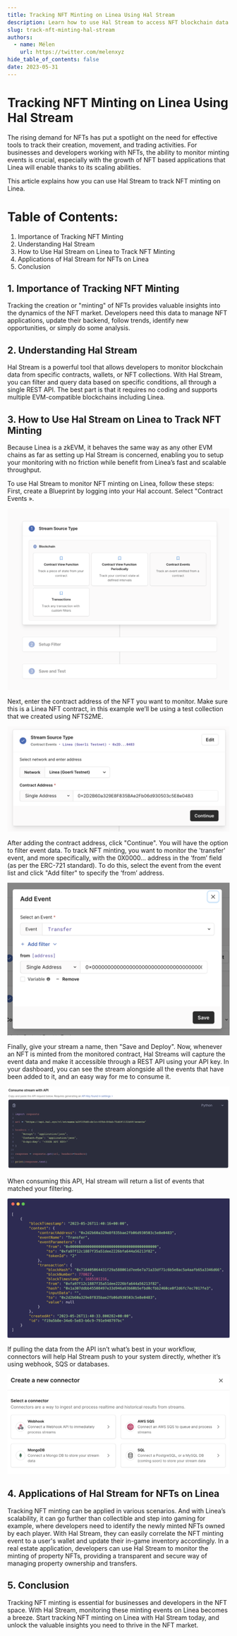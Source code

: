 ```yaml
---
title: Tracking NFT Minting on Linea Using Hal Stream
description: Learn how to use Hal Stream to access NFT blockchain data
slug: track-nft-minting-hal-stream
authors:
  - name: Mélen
    url: https://twitter.com/melenxyz
hide_table_of_contents: false
date: 2023-05-31
---
```


# Tracking NFT Minting on Linea Using Hal Stream

The rising demand for NFTs has put a spotlight on the need for effective tools to track their creation, movement, and trading activities. For businesses and developers working with NFTs, the ability to monitor minting events is crucial, especially with the growth of NFT based applications that Linea will enable thanks to its scaling abilities.

This article explains how you can use Hal Stream to track NFT minting on Linea.

# Table of Contents:

1. Importance of Tracking NFT Minting
2. Understanding Hal Stream
3. How to Use Hal Stream on Linea to Track NFT Minting
4. Applications of Hal Stream for NFTs on Linea
5. Conclusion

## 1. Importance of Tracking NFT Minting

Tracking the creation or "minting" of NFTs provides valuable insights into the dynamics of the NFT market. Developers need this data to manage NFT applications, update their backend, follow trends, identify new opportunities, or simply do some analysis.

## 2. Understanding Hal Stream

Hal Stream is a powerful tool that allows developers to monitor blockchain data from specific contracts, wallets, or NFT collections. With Hal Stream, you can filter and query data based on specific conditions, all through a single REST API. The best part is that it requires no coding and supports multiple EVM-compatible blockchains including Linea.

## 3. How to Use Hal Stream on Linea to Track NFT Minting

Because Linea is a zkEVM, it behaves the same way as any other EVM chains as far as setting up Hal Stream is concerned, enabling you to setup your monitoring with no friction while benefit from Linea’s fast and scalable throughput.

To use Hal Stream to monitor NFT minting on Linea, follow these steps: First, create a Blueprint by logging into your Hal account. Select "Contract Events ».

![Data source selection](assets/hal-stream/hal-stream-1.png)

Next, enter the contract address of the NFT you want to monitor. Make sure this is a Linea NFT contract, in this example we’ll be using a test collection that we created using NFTS2ME.

![Contract address](assets/hal-stream/hal-stream-2.png)

After adding the contract address, click "Continue". You will have the option to filter event data. To track NFT minting, you want to monitor the 'transfer' event, and more specifically, with the 0X0000… address in the ‘from’ field (as per the ERC-721 standard). To do this, select the event from the event list and click "Add filter" to specify the ‘from’ address.

![Filtering](assets/hal-stream/hal-stream-3.png)

Finally, give your stream a name, then "Save and Deploy". Now, whenever an NFT is minted from the monitored contract, Hal Streams will capture the event data and make it accessible through a REST API using your API key. In your dashboard, you can see the stream alongside all the events that have been added to it, and an easy way for me to consume it.

![Consume Hal Stream](assets/hal-stream/hal-stream-4.png)

When consuming this API, Hal stream will return a list of events that matched your filtering.

![Example Stream output](assets/hal-stream/hal-stream-5.png)

If pulling the data from the API isn’t what’s best in your workflow, connectors will help Hal Stream push to your system directly, whether it’s using webhook, SQS or databases.

![Connectors](assets/hal-stream/hal-stream-6.png)

## 4. Applications of Hal Stream for NFTs on Linea

Tracking NFT minting can be applied in various scenarios. And with Linea’s scalability, it can go further than collectible and step into gaming for example, where developers need to identify the newly minted NFTs owned by each player. With Hal Stream, they can easily correlate the NFT minting event to a user's wallet and update their in-game inventory accordingly. In a real estate application, developers can use Hal Stream to monitor the minting of property NFTs, providing a transparent and secure way of managing property ownership and transfers.

## 5. Conclusion

Tracking NFT minting is essential for businesses and developers in the NFT space. With Hal Stream, monitoring these minting events on Linea becomes a breeze. Start tracking NFT minting on Linea with Hal Stream today, and unlock the valuable insights you need to thrive in the NFT market.

